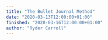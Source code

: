 ```yaml
---
title: "The Bullet Journal Method"
date: "2020-03-13T12:00:00+01:00"
finished: "2020-03-16T12:00:00+01:00"
author: "Ryder Carroll"
---
```

